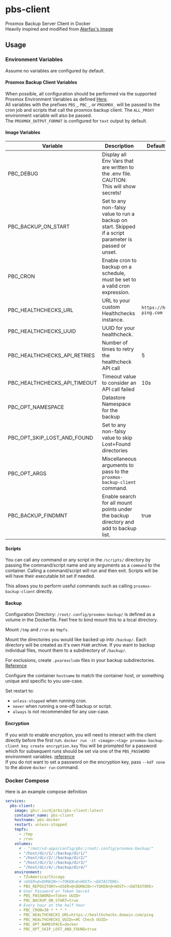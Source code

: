 # pbs-client
Proxmox Backup Server Client in Docker  
Heavily inspired and modified from [Aterfax's image](https://github.com/Aterfax/pbs-client-docker)  

## Usage
### Environment Variables
Assume no variables are configured by default.

#### Proxmox Backup Client Variables
When possible, all configuration should be performed via the supported Proxmox Environment Variables as defined [Here](https://pbs.proxmox.com/docs/backup-client.html#environment-variables).  
All variables with the prefixes `PBS_`, `PBC_`, or `PROXMOX_` will be passed to the cron job and scripts that call the proxmox backup client.
The `ALL_PROXY` environment variable will also be passed.  
The `PROXMOX_OUTPUT_FORMAT` is configured for `text` output by default.

#### Image Variables
| Variable | Description | Default |
| --- | --- | --- |
| PBC_DEBUG | Display all Env Vars that are written to the .env file. CAUTION: This will show secrets! |  |
| PBC_BACKUP_ON_START | Set to any non-falsy value to run a backup on start. Skipped if a script parameter is passed or unset. |  |
| PBC_CRON | Enable cron to backup on a schedule, must be set to a valid cron expression. |  |
| PBC_HEALTHCHECKS_URL | URL to your custom Healthchecks instance. | `https://hc-ping.com` |
| PBC_HEALTHCHECKS_UUID | UUID for your healthcheck. |  |
| PBC_HEALTHCHECKS_API_RETRIES | Number of times to retry the healthcheck API call | 5 |
| PBC_HEALTHCHECKS_API_TIMEOUT | Timeout value to consider an API call failed | 10s |
| PBC_OPT_NAMESPACE | Datastore Namespace for the backup |  |
| PBC_OPT_SKIP_LOST_AND_FOUND |  Set to any non-falsy value to skip Lost+Found directories |  |
| PBC_OPT_ARGS | Miscellaneous arguments to pass to the `proxmox-backup-client` command. |  |
| PBC_BACKUP_FINDMNT | Enable search for all mount points under the backup directory and add to backup list. | true |

[<HIDDEN> | PBC_OPT_BACKUP_ID | ID for the backup, recommended to use the FQDN of the host. |  |]: #

#### Scripts
You can call any command or any script in the `/scripts/` directory by passing the command/script name and any arguments as a `command` to the container.
Calling a command/script will run and then exit.
Scripts will be will have their executable bit set if needed.

This allows you to perform useful commands such as calling `proxmox-backup-client` directly.

#### Backup
[<HIDDEN> **Always** configure `PBC_OPT_BACKUP_ID`!  ]: #
Configuration Directory: `/root/.config/proxmox-backup/` is defined as a volume in the Dockerfile.
Feel free to bind mount this to a local directory.

Mount `/tmp` and `/run` as `tmpfs`.

Mount the directories you would like backed up into `/backup/`.
Each directory will be created as it's own `PXAR` archive.
If you want to backup individual files, mount them to a subdirectory of `/backup/`.

For exclusions, create `.pxarexclude` files in your backup subdirectories. [Reference](https://pbs.proxmox.com/docs/backup-client.html#excluding-files-directories-from-a-backup)

Configure the container `hostname` to match the container host, or something unique and specific to you use-case.

Set restart to:
- `unless-stopped` when running cron.
- `never` when running a one-off backup or script.
- `always` is not recommended for any use-case.

#### Encryption
If you wish to enable encryption, you will need to interact with the client directly before the first run.
`docker run -it <image>:<tag> proxmox-backup-client key create encryption.key`
You will be prompted for a password which for subsequent runs should be set via one of the `PBS_PASSWORD` environment variables. [reference](https://pbs.proxmox.com/docs/backup-client.html#encryption)  
If you do not want to set a password on the encryption key, pass `--kdf none` to the above `docker run` command.

### Docker Compose
Here is an example compose definition
```yaml
services:
  pbs-client:
    image: ghcr.io/djarbz/pbs-client:latest
    container_name: pbs-client
    hostname: pbs-docker
    restart: unless-stopped
    tmpfs:
      - /tmp
      - /run
    volumes:
      # - "/mnt/sd-apps/config/pbs:/root/.config/proxmox-backup/"
      - "/host/dir/1/:/backup/dir1/"
      - "/host/dir/2/:/backup/dir2/"
      - "/host/dir/3/:/backup/dir3/"
      - "/host/dir/4/:/backup/dir4/"
    environment:
      - TZ=America/Chicago
      # <USER>@<DOMAIN>!<TOKEN>@<HOST>:<DATASTORE>
      - PBS_REPOSITORY=<USER>@<DOMAIN>!<TOKEN>@<HOST>:<DATASTORE>
      # User Password or Token Secret
      - PBS_PASSWORD=<Token UUID>
      - PBC_BACKUP_ON_START=true
      # Every hour at the half hour
      - PBC_CRON=30 * * * *
      - PBC_HEALTHCHECKS_URL=https://healthchecks.domain.com/ping
      - PBC_HEALTHCHECKS_UUID=<HC Check UUID>
      - PBC_OPT_NAMESPACE=docker
      - PBC_OPT_SKIP_LOST_AND_FOUND=true
```
